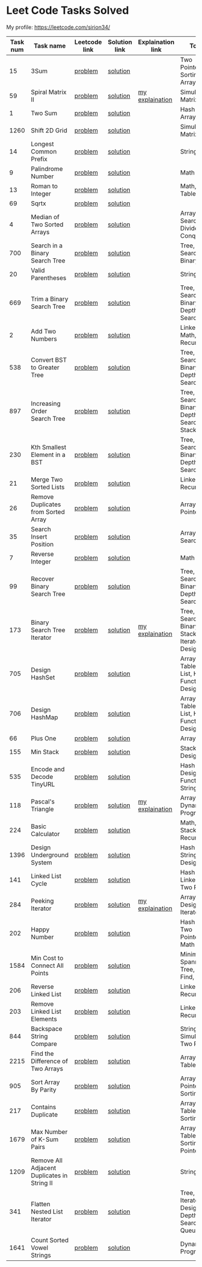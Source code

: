 # Leet Code Tasks Solved

My profile:
https://leetcode.com/sirion34/

| Task num   | Task name                                               | Leetcode link                                                                                     | Solution link                                                                                                        | Explaination link                                                                                                                                    | Topics                                                                   | Difficulty   |
|----------  |-------------------------------------------------------  |-------------------------------------------------------------------------------------------------  |--------------------------------------------------------------------------------------------------------------------  |----------------------------------------------------------------------------------------------------------------------------------------------------  |------------------------------------------------------------------------  |------------  |
| 15         | 3Sum                                                    | [problem](https://leetcode.com/problems/3sum/)                                                    | [solution](https://github.com/sirion34/leetcode/blob/main/medium/3sum.ipynb)                                         |                                                                                                                                                      | Two Pointers, Sorting, Array                                             | Medium       |
| 59         | Spiral Matrix II                                        | [problem](https://leetcode.com/problems/spiral-matrix-ii)                                         | [solution](https://github.com/sirion34/leetcode/blob/main/medium/spiral_matrix_ii.ipynb)                             |[my explaination](https://leetcode.com/problems/spiral-matrix-ii/discuss/1943470/Python-Daily-LeetCoding-Challenge-April-Day-13-(spiral-matrix-ii))   | Simulation, Matrix, Array                                                | Medium       |
| 1          | Two Sum                                                 | [problem](https://leetcode.com/problems/two-sum/)                                                 | [solution](https://github.com/sirion34/leetcode/blob/main/easy/Two_Sum.ipynb)                                        |                                                                                                                                                      | Hash Table, Array                                                        | Easy         |
| 1260       | Shift 2D Grid                                           | [problem](https://leetcode.com/problems/shift-2d-grid/)                                           | [solution](https://github.com/sirion34/leetcode/blob/main/easy/1260_Shift_2D_Grid.ipynb)                             |                                                                                                                                                      | Simulation, Matrix, Array                                                | Easy         |
| 14         | Longest Common Prefix                                   | [problem](https://leetcode.com/problems/longest-common-prefix/)                                   | [solution](https://github.com/sirion34/leetcode/blob/main/easy/longest_common_prefix.ipynb)                          |                                                                                                                                                      | String                                                                   | Easy         |
| 9          | Palindrome Number                                       | [problem](https://leetcode.com/problems/palindrome-number/)                                       | [solution](https://github.com/sirion34/leetcode/blob/main/easy/palindrome_number.ipynb)                              |                                                                                                                                                      | Math                                                                     | Easy         |
| 13         | Roman to Integer                                        | [problem](https://leetcode.com/problems/roman-to-integer/)                                        | [solution](https://github.com/sirion34/leetcode/blob/main/easy/roman_to_integer.ipynb)                               |                                                                                                                                                      | Math, Hash Table, Array                                                  | Easy         |
| 69         | Sqrtx                                                   | [problem](https://leetcode.com/problems/sqrtx/)                                                   | [solution](https://github.com/sirion34/leetcode/blob/main/easy/sqrtx.ipynb)                                          |                                                                                                                                                      |                                                                          | Easy         |
| 4          | Median of Two Sorted Arrays                             | [problem](https://leetcode.com/problems/median-of-two-sorted-arrays/)                             | [solution](https://github.com/sirion34/leetcode/blob/main/Hard/Median_of_Two_Sorted_Arrays.ipynb)                    |                                                                                                                                                      | Array, Binary Search, Divide and Conquer                                 | Hard         |
| 700        | Search in a Binary Search Tree                          | [problem](https://leetcode.com/problems/search-in-a-binary-search-tree/)                          | [solution](https://github.com/sirion34/leetcode/blob/main/easy/Search_in_a_Binary_Search_Tree.ipynb)                 |                                                                                                                                                      | Tree, Binary Search, Binary Tree                                         | Easy         |
| 20         | Valid Parentheses                                       | [problem](https://leetcode.com/problems/valid-parentheses/)                                       | [solution](https://github.com/sirion34/leetcode/blob/main/easy/Valid_Parentheses.ipynb)                              |                                                                                                                                                      | String, Stack                                                            | Easy         |
| 669        | Trim a Binary Search Tree                               | [problem](https://leetcode.com/problems/trim-a-binary-search-tree/)                               | [solution](https://github.com/sirion34/leetcode/blob/main/medium/Trim_a_Binary_Search_Tree.ipynb)                    |                                                                                                                                                      | Tree, Binary Search, Binary Tree, Depth-First Search                     | Medium       |
| 2          | Add Two Numbers                                         | [problem](https://leetcode.com/problems/add-two-numbers/)                                         | [solution](https://github.com/sirion34/leetcode/blob/main/medium/Add_Two_Numbers.ipynb)                              |                                                                                                                                                      | Linked List, Math, Recursion                                             | Medium       |
| 538        | Convert BST to Greater Tree                             | [problem](https://leetcode.com/problems/convert-bst-to-greater-tree/)                             | [solution](https://github.com/sirion34/leetcode/blob/main/medium/Convert_BST_to_Greater_Tree.ipynb)                  |                                                                                                                                                      | Tree, Binary Search, Binary Tree, Depth-First Search                     | Medium       |
| 897        | Increasing Order Search Tree                            | [problem](https://leetcode.com/problems/increasing-order-search-tree/)                            | [solution](https://github.com/sirion34/leetcode/blob/main/easy/Increasing_Order_Search_Tree.ipynb)                   |                                                                                                                                                      | Tree, Binary Search, Binary Tree, Depth-First Search, Stack              | Easy         |
| 230        | Kth Smallest Element in a BST                           | [problem](https://leetcode.com/problems/kth-smallest-element-in-a-bst/)                           | [solution](https://github.com/sirion34/leetcode/blob/main/medium/Kth_Smallest_Element_in_a_BST.ipynb)                |                                                                                                                                                      | Tree, Binary Search, Binary Tree, Depth-First Search                     | Medium       |
| 21         | Merge Two Sorted Lists                                  | [problem](https://leetcode.com/problems/merge-two-sorted-lists/)                                  | [solution](https://github.com/sirion34/leetcode/blob/main/easy/Merge_Two_Sorted_Lists.ipynb)                         |                                                                                                                                                      | Linked List, Recursion                                                   | Easy         |
| 26         | Remove Duplicates from Sorted Array                     | [problem](https://leetcode.com/problems/remove-duplicates-from-sorted-array/)                     | [solution](https://github.com/sirion34/leetcode/blob/main/easy/Remove_Duplicates_from_Sorted_Array.ipynb)            |                                                                                                                                                      | Array, Two Pointers                                                      | Easy         |
| 35         | Search Insert Position                                  | [problem](https://leetcode.com/problems/search-insert-position/)                                  | [solution](https://github.com/sirion34/leetcode/blob/main/easy/Search_Insert_Position.ipynb)                         |                                                                                                                                                      | Array, Binary Search                                                     | Easy         |
| 7          | Reverse Integer                                         | [problem](https://leetcode.com/problems/reverse-integer/)                                         | [solution](https://github.com/sirion34/leetcode/blob/main/medium/Reverse_Integer.ipynb)                              |                                                                                                                                                      | Math                                                                     | Medium       |  
| 99         | Recover Binary Search Tree                              | [problem](https://leetcode.com/problems/recover-binary-search-tree/)                              | [solution](https://github.com/sirion34/leetcode/blob/main/medium/Recover_Binary_Search_Tree.ipynb)                   |                                                                                                                                                      | Tree, Binary Search, Binary Tree, Depth-First Search                     | Medium       |
| 173        | Binary Search Tree Iterator                             | [problem](https://leetcode.com/problems/binary-search-tree-iterator/)                             | [solution](https://github.com/sirion34/leetcode/blob/main/medium/Binary_Search_Tree_Iterator.ipynb)                  | [my explaination](https://leetcode.com/problems/binary-search-tree-iterator/discuss/1966981/Easy-solution-python)                                    | Tree, Binary Search, Binary Tree, Stack, Iterator, Design                | Medium       |
| 705        | Design HashSet                                          | [problem](https://leetcode.com/problems/design-hashset/)                                          | [solution](https://github.com/sirion34/leetcode/blob/main/easy/Design_HashSet.ipynb)                                 |                                                                                                                                                      | Array, Hash Table, Linked List, Hash Function, Design                    | Easy         |
| 706        | Design HashMap                                          | [problem](https://leetcode.com/problems/design-hashmap/)                                          | [solution](https://github.com/sirion34/leetcode/blob/main/easy/Design_HashMap.ipynb)                                 |                                                                                                                                                      | Array, Hash Table, Linked List, Hash Function, Design                    | Easy         |
| 66         | Plus One                                                | [problem](https://leetcode.com/problems/plus-one/)                                                | [solution](https://github.com/sirion34/leetcode/blob/main/easy/Plus_One.ipynb)                                       |                                                                                                                                                      | Array, Math                                                              | Easy         |
| 155        | Min Stack                                               | [problem](https://leetcode.com/problems/min-stack/)                                               | [solution](https://github.com/sirion34/leetcode/blob/main/easy/Min_Stack.ipynb)                                      |                                                                                                                                                      | Stack, Design                                                            | Easy         |
| 535        | Encode and Decode TinyURL                               | [problem](https://leetcode.com/problems/encode-and-decode-tinyurl/)                               | [solution](https://github.com/sirion34/leetcode/blob/main/medium/Encode_and_Decode_TinyURL.ipynb)                    |                                                                                                                                                      | Hash Table, Design, Hash Function, String                                | Medium       |
| 118        | Pascal's Triangle                                       | [problem](https://leetcode.com/problems/pascals-triangle/)                                        | [solution](https://github.com/sirion34/leetcode/blob/main/easy/Pascal's_Triangle.ipynb)                              | [my explaination](https://leetcode.com/problems/pascals-triangle/discuss/1976268/Simple-solution-without-using-Binomial-coefficient-(PYTHON))        | Array, Dynamic Programming                                               | Easy         |
| 224        | Basic Calculator                                        | [problem](https://leetcode.com/problems/basic-calculator/)                                        | [solution](https://github.com/sirion34/leetcode/blob/main/Hard/Basic_Calculator.ipynb)                               |                                                                                                                                                      | Math, String, Stack, Recursion                                           | Hard         |
| 1396       | Design Underground System                               | [problem](https://leetcode.com/problems/design-underground-system/)                               | [solution](https://github.com/sirion34/leetcode/blob/main/medium/Design_Underground_System.ipynb)                    |                                                                                                                                                      | Hash Table, String, Design                                               | Medium       |
| 141        | Linked List Cycle                                       | [problem](https://leetcode.com/problems/linked-list-cycle/)                                       | [solution](https://github.com/sirion34/leetcode/blob/main/easy/Linked_List_Cycle.ipynb)                              |                                                                                                                                                      | Hash Table, Linked List, Two Pointers                                    | Easy         |
| 284        | Peeking Iterator                                        | [problem](https://leetcode.com/problems/peeking-iterator/)                                        | [solution](https://github.com/sirion34/leetcode/blob/main/medium/Peeking_Iterator.ipynb)                             | [my explaination](https://leetcode.com/problems/peeking-iterator/discuss/1980941/Simple-Solution-%2B-explanation-(PYTHON))                           | Array, Design, Iterator                                                  | Medium       |
| 202        | Happy Number                                            | [problem](https://leetcode.com/problems/happy-number/)                                            | [solution](https://github.com/sirion34/leetcode/blob/main/easy/Happy_Number.ipynb)                                   |                                                                                                                                                      | Hash Table, Two Pointers, Math                                           | Easy         |
| 1584       | Min Cost to Connect All Points                          | [problem](https://leetcode.com/problems/min-cost-to-connect-all-points/)                          | [solution](https://github.com/sirion34/leetcode/blob/main/medium/Min_Cost_to_Connect_All_Points.ipynb)               |                                                                                                                                                      | Minimum Spanning Tree, Union Find, Array                                 | Medium       |
| 206        | Reverse Linked List                                     | [problem](https://leetcode.com/problems/reverse-linked-list/)                                     | [solution](https://github.com/sirion34/leetcode/blob/main/easy/Reverse_Linked_List.ipynb)                            |                                                                                                                                                      | Linked List, Recursion                                                   | Easy         |
| 203        | Remove Linked List Elements                             | [problem](https://leetcode.com/problems/remove-linked-list-elements/)                             | [solution](https://github.com/sirion34/leetcode/blob/main/easy/Remove_Linked_List_Elements.ipynb)                    |                                                                                                                                                      | Linked List, Recursion                                                   | Easy         |
| 844        | Backspace String Compare                                | [problem](https://leetcode.com/problems/backspace-string-compare/)                                | [solution](https://github.com/sirion34/leetcode/blob/main/easy/Backspace_String_Compare.ipynb)                       |                                                                                                                                                      | String, Stack, Simulation, Two Pointers                                  | Easy         |
| 2215       | Find the Difference of Two Arrays                       | [problem](https://leetcode.com/problems/find-the-difference-of-two-arrays/)                       | [solution](https://github.com/sirion34/leetcode/blob/main/easy/Find_the_Difference_of_Two_Arrays.ipynb)              |                                                                                                                                                      | Array, Hash Table                                                        | Easy         |
| 905        | Sort Array By Parity                                    | [problem](https://leetcode.com/problems/sort-array-by-parity/)                                    | [solution](https://github.com/sirion34/leetcode/blob/main/easy/Sort_Array_By_Parity.ipynb)                           |                                                                                                                                                      | Array, Two Pointers, Sorting                                             | Easy         |
| 217        | Contains Duplicate                                      | [problem](https://leetcode.com/problems/contains-duplicate/)                                      | [solution](https://github.com/sirion34/leetcode/blob/main/easy/Contains_Duplicate.ipynb)                             |                                                                                                                                                      | Array, Hash Table, Sorting                                               | Easy         |
| 1679       | Max Number of K-Sum Pairs                               | [problem](https://leetcode.com/problems/max-number-of-k-sum-pairs/)                               | [solution](https://github.com/sirion34/leetcode/blob/main/medium/Max_Number_of_K_Sum_Pairs.ipynb)                    |                                                                                                                                                      | Array, Hash Table, Sorting, Two Pointers                                 | Medium       |
| 1209       | Remove All Adjacent Duplicates in String II             | [problem](https://leetcode.com/problems/remove-all-adjacent-duplicates-in-string-ii/)             | [solution](https://github.com/sirion34/leetcode/blob/main/medium/Remove_All_Adjacent_Duplicates_in_String_II.ipynb)  |                                                                                                                                                      | String, Stack                                                            | Medium       |
| 341        | Flatten Nested List Iterator                            | [problem](https://leetcode.com/problems/flatten-nested-list-iterator/)                            | [solution](https://github.com/sirion34/leetcode/blob/main/medium/Flatten_Nested_List_Iterator.ipynb)                 |                                                                                                                                                      | Tree, Stack, Iterator, Design, Depth-First Search, Queue                 | Medium       |
| 1641       | Count Sorted Vowel Strings                              | [problem](https://leetcode.com/problems/count-sorted-vowel-strings/)                              | [solution](https://github.com/sirion34/leetcode/blob/main/medium/Count_Sorted_Vowel_Strings.ipynb)                   |                                                                                                                                                      | Dynamic Programming                                                      | Medium       |

